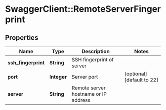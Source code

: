 # SwaggerClient::RemoteServerFingerprint

## Properties
Name | Type | Description | Notes
------------ | ------------- | ------------- | -------------
**ssh_fingerprint** | **String** | SSH fingerprint of server | 
**port** | **Integer** | Server port | [optional] [default to 22]
**server** | **String** | Remote server hostname or IP address | 


